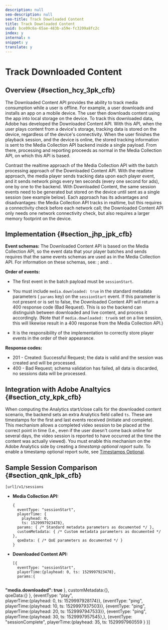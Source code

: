 ```yaml
---
description: null
seo-description: null
seo-title: Track Downloaded Content
title: Track Downloaded Content
uuid: bce09c6a-65ae-483b-a59e-fc3209a8fc2c
index: y
internal: n
snippet: y
translate: y
---
```


# Track Downloaded Content

## Overview {#section_hcy_3pk_cfb}

The Downloaded Content API provides the ability to track media consumption while a user is offline. For example, a user downloads and installs an app on a mobile device. The user then downloads content using the app into local storage on the device. To track this downloaded data, Adobe has developed the Downloaded Content API. With this API, when the user plays content from a device's storage, tracking data is stored on the device, regardless of the device's connectivity. When the user finishes the playback session, and the device is online, the stored tracking information is sent to the Media Collection API backend inside a single payload. From there, processing and reporting proceeds as normal in the Media Collection API, on which this API is based.

Contrast the realtime approach of the Media Collection API with the batch processing approach of the Downloaded Content API. With the realtime approach, the media player sends tracking data upon each player event, and it sends network pings every ten seconds (every one second for ads), one by one to the backend. With Downloaded Content, the same session events need to be generated but stored on the device until sent as a single session (see example below). Each approach has its advantages and disadvantages: the Media Collection API tracks in realtime, but this requires a connectivity check before each network call; the Downloaded Content API only needs one network connectivity check, but also requires a larger memory footprint on the device.

## Implementation {#section_jhp_jpk_cfb}

**Event schemas:** The Downloaded Content API is based on the Media Collection API, so the event data that your player batches and sends requires that the same events schemas are used as in the Media Collection API. For information on these schemas, see: [](../media-collection-api/mc-api-overview.md); and: [](../media-collection-api/mc-api-impl/mc-api-validate-reqs.md).

**Order of events:**

* The first event in the batch payload must be `sessionStart`.
* You must include `media.downloaded: true` in the standard metadata parameters ( `params` key) on the `sessionStart` event. If this parameter is not present or is set to false, the Downloaded Content API will return a 400 response code (Bad Request). This is so the backend can distinguish between downloaded and live content, and process it accordingly. (Note that if `media.downloaded: true`is set on a live session, this will likewise result in a 400 response from the Media Collection API.)

* It is the responsibility of the implementation to correctly store player events in the order of their appearance.

**Response codes:**

* 201 - Created: Successful Request; the data is valid and the session was created and will be processed.
* 400 - Bad Request; schema validation has failed, all data is discarded, no sessions data will be processed.

## Integration with Adobe Analtyics {#section_cty_kpk_cfb}

When computing the Analytics start/close calls for the downloaded content scenario, the backend sets an extra Analytics field called `ts`. These are timestamps for the first and last events received (initiate and complete). This mechanism allows a completed video session to be placed at the correct point in time (I.e., even if the user doesn't come back online for several days, the video session is reported to have occurred at the time the content was actually viewed). You must enable this mechanism on the Adobe Analytics side by creating a *timestamp optional report suite*. To enable a timestamp optional report suite, see [Timestamps Optional](https://marketing.adobe.com/resources/help/en_US/reference/timestamp-optional.html).

## Sample Session Comparison {#section_qnk_lpk_cfb}

```
[url]/v1/sessions
```

* **Media Collection API:** 

  ```
  { 
    eventType: "sessionStart", 
    playerTime: { 
      playhead: 0,  
      ts: 1529997923478},  
    params: { /* Standard metadata parameters as documented */ },  
    customMetadata: { /* Custom metadata parameters as documented */ },  
    qoeData: { /* QoE parameters as documented */ } 
  }
  ```

* **Downloaded Content API:** 

  ```
  [{ 
    eventType: "sessionStart", 
    playerTime:{playhead: 0, ts: 1529997923478},  
    params:{ 
   
<b>    "media.downloaded": true</b> 
    }, 
    customMetadata:{},  
    qoeData:{} 
    }, 
    {eventType: "play",  
     playerTime:{playhead: 0,  ts: 1529997928174}}, 
    {eventType: "ping",  
     playerTime:{playhead: 10, ts: 1529997937503}}, 
    {eventType: "ping",  
     playerTime:{playhead: 20, ts: 1529997947533}}, 
    {eventType: "ping",  
     playerTime:{playhead: 30, ts: 1529997957545},}, 
    {eventType: "sessionComplete", 
     playerTime:{playhead: 35, ts: 1529997960559 
    } 
  }]
  ```

